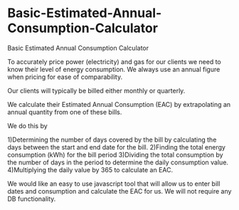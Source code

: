 # Basic-Estimated-Annual-Consumption-Calculator
Basic Estimated Annual Consumption Calculator

To accurately price power (electricity) and gas for our clients we need to know their level of energy consumption. We always use an annual figure when pricing for ease of comparability. 

Our clients will typically be billed either monthly or quarterly.

We calculate their Estimated Annual Consumption (EAC) by extrapolating an annual quantity from one of these bills.

We do this by

1)Determining the number of days covered by the bill by calculating the days between the start and end date for the bill.
2)Finding the total energy consumption (kWh) for the bill period
3)Dividing the total consumption by the number of days in the period to determine the daily consumption value.
4)Multiplying the daily value by 365 to calculate an EAC.

We would like an easy to use javascript tool that will allow us to enter bill dates and consumption and calculate the EAC for us. We will not require any DB functionality.
